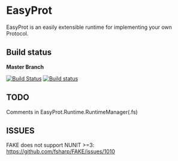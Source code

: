 # EasyProt
EasyProt is an easily extensible runtime for implementing your own Protocol.

## Build status

**Master Branch**

[![Build Status](https://travis-ci.org/Jallah/EasyProt.svg?branch=master)](https://travis-ci.org/Jallah/EasyProt)
[![Build status](https://ci.appveyor.com/api/projects/status/cyi4mev19l12jyya?svg=true)](https://ci.appveyor.com/project/Jallah/easyprot)


## TODO

Comments in EasyProt.Runtime.RuntimeManager(.fs)


## ISSUES

FAKE does not support NUNIT >=3: https://github.com/fsharp/FAKE/issues/1010
